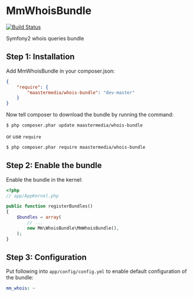 MmWhoisBundle
=======================

[![Build Status](https://secure.travis-ci.org/maastermedia/MmWhoisBundle.png?branch=master)](http://travis-ci.org/maastermedia/MmWhoisBundle)

Symfony2 whois queries bundle

## Step 1: Installation

Add MmWhoisBundle in your composer.json:

```json
{
    "require": {
        "maastermedia/whois-bundle": "dev-master"
    }
}
```

Now tell composer to download the bundle by running the command:

``` bash
$ php composer.phar update maastermedia/whois-bundle
```

or use `require`

```bash
$ php composer.phar require maastermedia/whois-bundle
```

## Step 2: Enable the bundle

Enable the bundle in the kernel:

``` php
<?php
// app/AppKernel.php

public function registerBundles()
{
    $bundles = array(
        // ...
        new Mm\WhoisBundle\MmWhoisBundle(),
    );
}
```

## Step 3: Configuration

Put following into `app/config/config.yml` to enable default configuration of the bundle:

```yaml
mm_whois: ~
```

